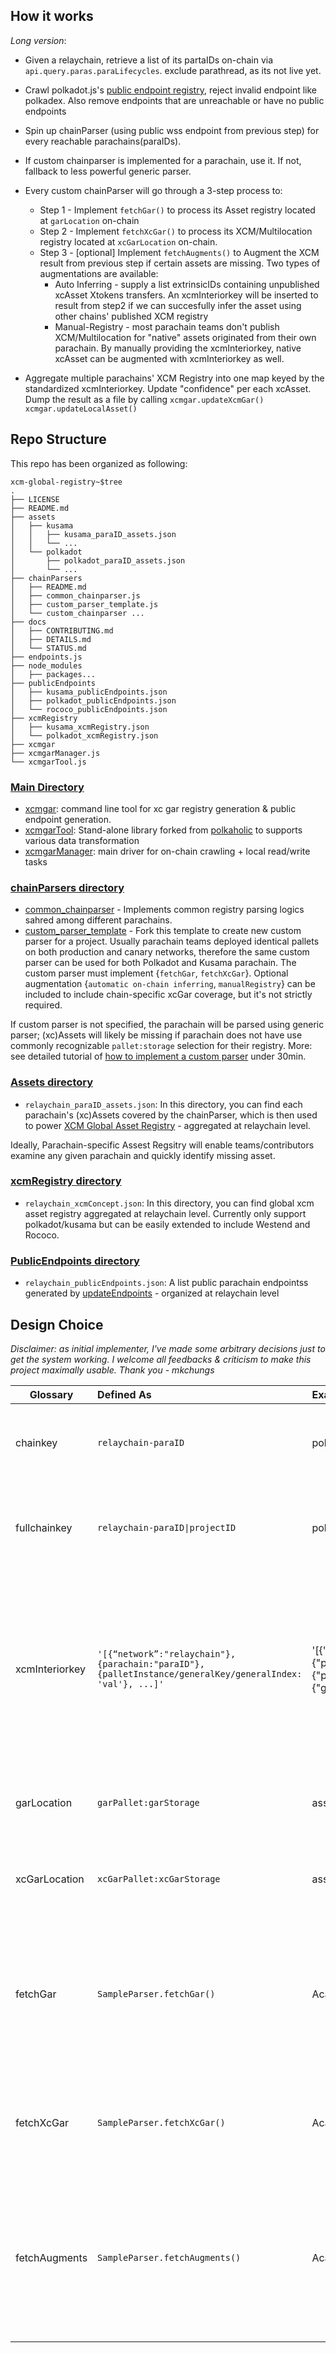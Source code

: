 ## How it works
*Long version*:
* Given a relaychain, retrieve a list of its partaIDs on-chain via `api.query.paras.paraLifecycles`. exclude parathread, as its not live yet.

* Crawl polkadot.js's [public endpoint registry](https://github.com/polkadot-js/apps/blob/master/packages/apps-config/src/endpoints/), reject invalid endpoint like polkadex. Also remove endpoints that are unreachable or have no public endpoints
* Spin up chainParser (using public wss endpoint from previous step) for every reachable parachains(paraIDs).
* If custom chainparser is implemented for a parachain, use it. If not, fallback to less powerful generic parser.
* Every custom chainParser will go through a 3-step process to:
  * Step 1 - Implement `fetchGar()` to process its Asset registry located at `garLocation` on-chain    
  * Step 2 - Implement `fetchXcGar()` to process its XCM/Multilocation registry located at `xcGarLocation` on-chain.
  * Step 3 - [optional] Implement `fetchAugments()` to Augment the XCM result from previous step if certain assets are missing. Two types of augmentations are available:
      * Auto Inferring - supply a list extrinsicIDs containing unpublished xcAsset Xtokens transfers. An xcmInteriorkey will be inserted to result from step2 if we can succesfully infer the asset using other chains' published XCM registry
      * Manual-Registry - most parachain teams don't publish XCM/Multilocation for "native" assets originated from their own parachain. By manually providing the xcmInteriorkey, native xcAsset can be augmented with xcmInteriorkey as well.

* Aggregate multiple parachains' XCM Registry into one map keyed by the standardized xcmInteriorkey. Update "confidence" per each xcAsset. Dump the result as a file by calling `xcmgar.updateXcmGar()` `xcmgar.updateLocalAsset()`

## Repo Structure
This repo has been organized as following:
```
xcm-global-registry~$tree
.
├── LICENSE
├── README.md
├── assets
│   ├── kusama
│   │   ├── kusama_paraID_assets.json
│   │   └── ...
│   └── polkadot
│       ├── polkadot_paraID_assets.json
│       └── ...
├── chainParsers
│   ├── README.md
│   ├── common_chainparser.js
│   ├── custom_parser_template.js
│   └── custom_chainparser ...
├── docs
│   ├── CONTRIBUTING.md
│   ├── DETAILS.md
│   └── STATUS.md
├── endpoints.js
├── node_modules
│   ├── packages...
├── publicEndpoints
│   ├── kusama_publicEndpoints.json
│   ├── polkadot_publicEndpoints.json
│   └── rococo_publicEndpoints.json
├── xcmRegistry
│   ├── kusama_xcmRegistry.json
│   └── polkadot_xcmRegistry.json
├── xcmgar
├── xcmgarManager.js
└── xcmgarTool.js
```

### [Main Directory](https://github.com/colorfulnotion/xcm-global-registry/tree/main/)
* [xcmgar](https://github.com/colorfulnotion/xcm-global-registry/blob/main/xcmgar): command line tool for xc gar registry generation & public endpoint generation.
* [xcmgarTool](https://github.com/colorfulnotion/xcm-global-registry/blob/main/xcmgarTool.js): Stand-alone library forked from [polkaholic](https://github.com/colorfulnotion/polkaholic) to supports various data transformation
* [xcmgarManager](https://github.com/colorfulnotion/xcm-global-registry/blob/main/xcmgarManager.js): main driver for on-chain crawling + local read/write tasks


### [chainParsers directory](https://github.com/colorfulnotion/xcm-global-registry/tree/main/chainParsers)
* [common_chainparser](https://github.com/colorfulnotion/xcm-global-registry/blob/main/chainParsers/common_chainparser.js) - Implements common registry parsing logics sahred among different parachains.
* [custom_parser_template](https://github.com/colorfulnotion/xcm-global-registry/blob/main/chainParsers/custom_parser_template.js) - Fork this template to create new custom parser for a project. Usually parachain teams deployed identical pallets on both production and canary networks, therefore the same custom parser can be used for both Polkadot and Kusama parachain. The custom parser must implement {`fetchGar`, `fetchXcGar`}. Optional augmentation {`automatic on-chain inferring`, `manualRegistry`} can be included to include chain-specific xcGar coverage, but it's not strictly required.

If custom parser is not specified, the parachain will be parsed using generic parser; (xc)Assets will likely be missing if parachain does not have use commonly recognizable `pallet:storage` selection for their registry. More: see detailed tutorial of [how to implement a custom parser](https://github.com/colorfulnotion/xcm-global-registry/blob/main/chainParsers/README.md) under 30min.


### [Assets directory](https://github.com/colorfulnotion/xcm-global-registry/tree/main/assets)  
* `relaychain_paraID_assets.json`: In this directory, you can find each parachain's (xc)Assets covered by the chainParser, which is then used to power [XCM Global Asset Registry](https://github.com/colorfulnotion/xcm-global-registry/tree/main/xcmRegistry)  - aggregated at relaychain level.

Ideally, Parachain-specific Assest Regsitry will enable teams/contributors examine any given parachain and quickly identify missing asset.

### [xcmRegistry directory](https://github.com/colorfulnotion/xcm-global-registry/tree/main/xcmRegistry)  
* `relaychain_xcmConcept.json`: In this directory, you can find global xcm asset registry aggregated at relaychain level. Currently only support polkadot/kusama but can be easily extended to include Westend and Rococo.  

### [PublicEndpoints directory](https://github.com/colorfulnotion/xcm-global-registry/tree/main/assets)
* `relaychain_publicEndpoints.json`: A list public parachain endpointss generated by [updateEndpoints](https://github.com/colorfulnotion/xcm-global-registry/blob/main/updateEndpoints) - organized at relaychain level

## Design Choice

*Disclaimer: as initial implementer, I've made some arbitrary decisions just to get the system working. I welcome all feedbacks & criticism to make this project maximally usable. Thank you - mkchungs*

| Glossary   |      Defined As      |  Example |  Rationale/Use case |
|----------|:-------------|:-------------|:------|
| chainkey |  `relaychain-paraID` | polkadot-1000 |chainkey is used to identify a parachain within relaychain and potentially across different relaychains in the future |
| fullchainkey |  <code>relaychain-paraID&#124;projectID</code> | polkadot-1000&#124;statemint | fullchainkey is used as filter within common parser. The projectID portion makes the codeblock more readable for human (other developers)|
| xcmInteriorkey |  `'[{“network”:"relaychain"},{parachain:"paraID"}, {palletInstance/generalKey/generalIndex: 'val'}, ...]'` | '[{"network":"polkadot"},{"parachain":1000},{"palletInstance":50},{"generalIndex":1984}]' | xcmInteriorkey is used to identify a xcAsset within relaychain and potentially across different relaychains in the future. Specifically, (1) The network {polkadot, kusama, named:byte} has been added to the front to support global registry.  (2) X1/X2/.../X7 has been convered to flat array for easier serialization. |
| garLocation |  `garPallet:garStorage` | assets:metadata | garLocation is where a parachain's asset registry is located on-chain `api.query[garPallet][garStorage]`.  |
| xcGarLocation |  `xcGarPallet:xcGarStorage` | assetManager:assetIdType | xcGarLocation is where a parachain's xcm registry is located on-chain `api.query[xcGarPallet][xcGarStorage]`. |
| fetchGar |  `SampleParser.fetchGar()` | AcalaParser.fetchGar() | step 1 of registry crawling - Parsing parachain’s asset Registry using result from `garLocation`. Parsing logic is independent of querying data on-chain and can be categorized into certain common garParser in common_parser. |
| fetchXcGar |  `SampleParser.fetchXcGar()` | AcalaParser.fetchXcGar() | step 2 of registry crawling - Parsing parachain’s xc Registry using result from `xcGarLocation`. Can be categorized into certain common xcgarParser in common_parser. |
| fetchAugments |  `SampleParser.fetchAugments()` | AcalaParser.fetchAugments() | step 3 of registry crawling - since on-chain registry are not perfact, Augmentation step allows us to improve registry coverage by auto-inferring xcmInteriorkey via certain extrinsics or by manually including some known asset<->xcmInteriorkey mapping |

